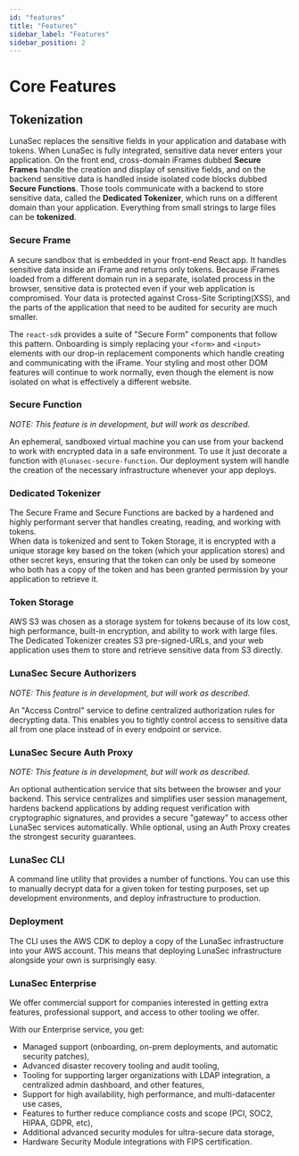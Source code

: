 ```yaml
---
id: "features"
title: "Features"
sidebar_label: "Features"
sidebar_position: 2
---
```


# Core Features

## Tokenization
LunaSec replaces the sensitive 
fields in your application and database with tokens.  When LunaSec is fully integrated, sensitive data never enters
your application.  On the front end, cross-domain iFrames dubbed **Secure Frames** handle the creation and display of sensitive fields, 
and on the backend sensitive data is handled inside isolated code blocks dubbed **Secure Functions**. Those tools communicate with a backend to store 
sensitive data, called the **Dedicated Tokenizer**, which runs on a different domain than your application.
Everything from small strings to large files can be **tokenized**.

### Secure Frame
A secure sandbox that is embedded in your front-end React app. It handles sensitive data inside an iFrame and returns only tokens.
Because iFrames loaded from a different domain run in a separate, isolated process in the browser, sensitive data is protected even if your web application is compromised.
Your data is protected against Cross-Site Scripting(XSS), and the parts of the application that need to be audited for security are much smaller.

The `react-sdk` provides a suite of "Secure Form" components that follow this pattern. 
Onboarding is simply replacing your `<form>` and `<input>` elements with our drop-in replacement components which handle creating and communicating with the iFrame.
Your styling and most other DOM features 
will continue to work normally, even though the element is now isolated on what is effectively a different website.

### Secure Function
_NOTE: This feature is in development, but will work as described._

An ephemeral, sandboxed virtual machine you can use from your backend to work with encrypted data in a safe environment.
To use it just decorate a function with `@lunasec-secure-function`. Our deployment system will handle the creation of the necessary
infrastructure whenever your app deploys.

### Dedicated Tokenizer
The Secure Frame and Secure Functions are backed by a hardened and highly performant server that handles creating, reading, and working with tokens.  
When data is tokenized and sent to Token Storage,
it is encrypted with a unique storage key based on the token (which your application stores) and other secret keys, ensuring that the token
can only be used by someone who both has a copy of the token and has been granted permission by your application to retrieve it.

### Token Storage
AWS S3 was chosen as a storage system for tokens because of its low cost, high performance, built-in encryption, and 
ability to work with large files. The Dedicated Tokenizer creates S3 pre-signed-URLs, and your web application uses them to store and retrieve
sensitive data from S3 directly.

### LunaSec Secure Authorizers
_NOTE: This feature is in development, but will work as described._

An "Access Control" service to define centralized authorization rules for decrypting data.
This enables you to tightly control access to sensitive data all from one place instead of in every endpoint or service.

### LunaSec Secure Auth Proxy
_NOTE: This feature is in development, but will work as described._

An optional authentication service that sits between the browser and your backend.
This service centralizes and simplifies user session management,
hardens backend applications by adding request verification with cryptographic signatures,
and provides a secure "gateway" to access other LunaSec services automatically. While optional, using an Auth Proxy creates 
the strongest security guarantees.

### LunaSec CLI
A command line utility that provides a number of functions. You can use this to manually decrypt data for a given token for testing purposes,
set up development environments, and deploy infrastructure to production.

### Deployment
The CLI uses the AWS CDK to deploy a copy of the LunaSec infrastructure into your AWS account.  This means that deploying LunaSec infrastructure
alongside your own is surprisingly easy.  

### LunaSec Enterprise
We offer commercial support for companies interested in getting extra features, professional support, and access to other tooling we offer.

With our Enterprise service, you get:
- Managed support (onboarding, on-prem deployments, and automatic security patches),
- Advanced disaster recovery tooling and audit tooling,
- Tooling for supporting larger organizations with LDAP integration, a centralized admin dashboard, and other features,
- Support for high availability, high performance, and multi-datacenter use cases,
- Features to further reduce compliance costs and scope (PCI, SOC2, HIPAA, GDPR, etc),
- Additional advanced security modules for ultra-secure data storage,
- Hardware Security Module integrations with FIPS certification.
